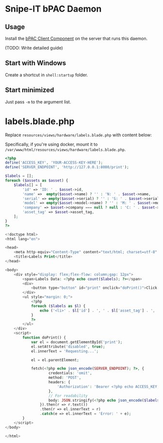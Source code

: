 # Snipe-IT bPAC Daemon

## Usage

Install the [bPAC Client Component](https://support.brother.com/g/s/es/dev/en/bpac/download/index.html#client) on the server that runs this daemon.

(TODO: Write detailed guide)

## Start with Windows

Create a shortcut in `shell:startup` folder.

## Start minimized

Just pass `-m` to the argument list.

# labels.blade.php

Replace `resources/views/hardware/labels.blade.php` with content below:

Specifically, if you're using docker, mount it to `/var/www/html/resources/views/hardware/labels.blade.php`.

```php
<?php
define('ACCESS_KEY', 'YOUR-ACCESS-KEY-HERE');
define('SERVER_ENDPOINT', 'http://127.0.0.1:8000/print');

$labels = [];
foreach ($assets as $asset) {
    $labels[] = [
        'id' => 'ID: ' . $asset->id,
        'name' =>  empty($asset->name) ? '' : 'N: ' . $asset->name,
        'serial' => empty($asset->serial) ? '' : 'S: ' . $asset->serial,
        'model' => empty($asset->model->name) ? '' : 'M: ' . $asset->model->name,
        'company' => $asset->company === null ? null : 'C: ' . $asset->company->name,
        'asset_tag' => $asset->asset_tag,
    ];
}
?>

<!doctype html>
<html lang="en">

<head>
    <meta http-equiv="Content-Type" content="text/html; charset=utf-8" />
    <title>Labels Print</title>
</head>

<body>
    <div style="display: flex;flex-flow: column;gap: 12px">
        <span>Labels Data: <?php echo count($labels); ?></span>
        <div>
            <button type="button" id="print" onclick="doPrint()">Click here to print</button>
        </div>
        <ul style="margin: 0;">
            <?php
            foreach ($labels as $l) {
                echo ('<li>' . $l['id'] . ', ' . $l['asset_tag'] . ', ' . $l['model'] . '</li>');
            }
            ?>
        </ul>
    </div>
    <script>
        function doPrint() {
            var el = document.getElementById('print');
            el.setAttribute('disabled', true);
            el.innerText = 'Requesting...';

            el = el.parentElement;

            fetch(<?php echo json_encode(SERVER_ENDPOINT); ?>, {
                    credentials: 'omit',
                    method: 'POST',
                    headers: {
                        'Authorization': 'Bearer <?php echo ACCESS_KEY; ?>',
                    },
                    // For readability
                    body: JSON.stringify(<?php echo json_encode($labels); ?>),
                }).then(r => r.text())
                .then(r => el.innerText = r)
                .catch(e => el.innerText = 'Error: ' + e);
        }
    </script>
</body>

</html>
```
